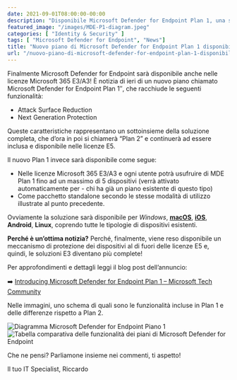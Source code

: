 ```yaml
---
date: 2021-09-01T08:00:00-00:00
description: "Disponibile Microsoft Defender for Endpoint Plan 1, una soluzione di endpoint protection anche per i piani di licenza Microsoft 365 E3 e A3."
featured_image: "/images/MDE-P1-diagram.jpeg"
categories: [ "Identity & Security" ]
tags: [ "Microsoft Defender for Endpoint", "News"]
title: "Nuovo piano di Microsoft Defender for Endpoint Plan 1 disponibile"
url: "/nuovo-piano-di-microsoft-defender-for-endpoint-plan-1-disponibile"
---
```

Finalmente Microsoft Defender for Endpoint sarà disponibile anche nelle licenze Microsoft 365 E3/A3! È notizia di ieri di un nuovo piano chiamato Microsoft Defender for Endpoint Plan 1″, che racchiude le seguenti funzionalità:
- Attack Surface Reduction
- Next Generation Protection

Queste caratteristiche rappresentano un sottoinsieme della soluzione completa, che d’ora in poi si chiamerà “Plan 2” e continuerà ad essere inclusa e disponibile nelle licenze E5.

Il nuovo Plan 1 invece sarà disponibile come segue:
- Nelle licenze Microsoft 365 E3/A3 e ogni utente potrà usufruire di MDE Plan 1 fino ad un massimo di 5 dispositivi (verrà attivato automaticamente per - chi ha già un piano esistente di questo tipo)
- Come pacchetto standalone secondo le stesse modalità di utilizzo illustrate al punto precedente.

Ovviamente la soluzione sarà disponibile per *Windows*, [**macOS**](/installare-microsoft-defender-for-endpoint-su-macos-via-microsoft-endpoint-manager-intune/), [**iOS**](/microsoft-defender-for-endpoint-ios-general-availability/), **Android**, **Linux**, coprendo tutte le tipologie di dispositivi esistenti.

**Perché è un’ottima notizia?** Perché, finalmente, viene reso disponibile un meccanismo di protezione dei dispositivi al di fuori delle licenze E5 e, quindi, le soluzioni E3 diventano più complete!

Per approfondimenti e dettagli leggi il blog post dell’annuncio:

➡️ [Introducing Microsoft Defender for Endpoint Plan 1 – Microsoft Tech Community](https://techcommunity.microsoft.com/t5/microsoft-defender-for-endpoint/introducing-microsoft-defender-for-endpoint-plan-1/ba-p/2636641)

Nelle immagini, uno schema di quali sono le funzionalità incluse in Plan 1 e delle differenze rispetto a Plan 2.

![Diagramma Microsoft Defender for Endpoint Piano 1](/images/MDE-P1-diagram.jpeg)
![Tabella comparativa delle funzionalità dei piani di Microsoft Defender for Endpoint](/images/P1andP2_blog.png)

Che ne pensi? Parliamone insieme nei commenti, ti aspetto!

Il tuo IT Specialist, Riccardo